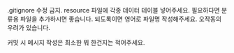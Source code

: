.gitignore 수정 금지.
resource 파일에 각종 데이터 테이블 넣어주세요. 필요하다면 분류용 파일을 추가하시면 좋습니다.
되도록이면 영어로 파일명 작성해주세요. 오작동의 우려가 있습니다.

커밋 시 메시지 작성은 최소한 뭐 한건지는 적어주세요.
